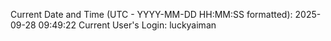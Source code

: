 Current Date and Time (UTC - YYYY-MM-DD HH:MM:SS formatted): 2025-09-28 09:49:22
Current User's Login: luckyaiman
